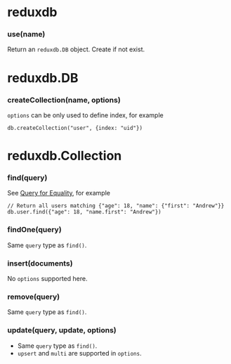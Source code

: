 # reduxdb

### use(name)  

Return an `reduxdb.DB` object. Create if not exist.

# reduxdb.DB

### createCollection(name, options)  

`options` can be only used to define index, for example
  
```
db.createCollection("user", {index: "uid"})
```

# reduxdb.Collection
  
### find(query)

See [Query for Equality](https://docs.mongodb.org/manual/reference/method/db.collection.find/#query-for-equality), for example

```
// Return all users matching {"age": 18, "name": {"first": "Andrew"}}
db.user.find({"age": 18, "name.first": "Andrew"})
```

### findOne(query)

Same `query` type as `find()`.

### insert(documents)

No `options` supported here.

### remove(query)

Same `query` type as `find()`.

### update(query, update, options)

+ Same `query` type as `find()`.
+ `upsert` and `multi` are supported in `options`.
